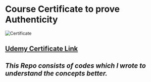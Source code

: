 # Course Certificate to prove Authenticity

![Certificate](https://github.com/PiyushKe/JavaScript-Data-Structures-and-Algorithms/blob/master/certificate.jpg)

## [Udemy Certificate Link](https://www.udemy.com/certificate/UC-c3dd6e8f-a270-4e12-bef3-fcd164b390db/)

## *This Repo consists of codes which I wrote to understand the concepts better.*


